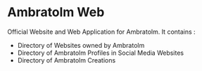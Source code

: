 # Ambratolm Web

Official Website and Web Application for Ambratolm. It contains :

- Directory of Websites owned by Ambratolm
- Directory of Ambratolm Profiles in Social Media Websites
- Directory of Ambratolm Creations

